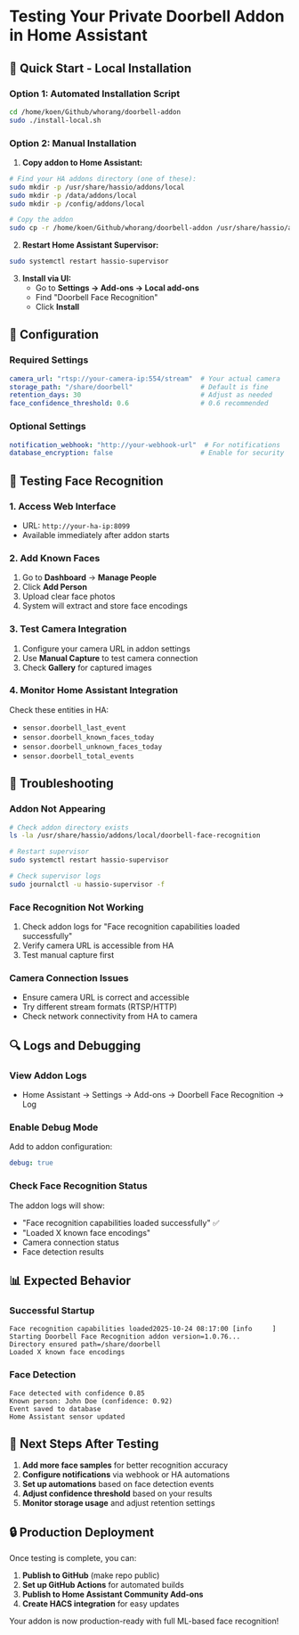 # Testing Your Private Doorbell Addon in Home Assistant

## 🚀 Quick Start - Local Installation

### Option 1: Automated Installation Script
```bash
cd /home/koen/Github/whorang/doorbell-addon
sudo ./install-local.sh
```

### Option 2: Manual Installation

1. **Copy addon to Home Assistant:**
```bash
# Find your HA addons directory (one of these):
sudo mkdir -p /usr/share/hassio/addons/local
sudo mkdir -p /data/addons/local  
sudo mkdir -p /config/addons/local

# Copy the addon
sudo cp -r /home/koen/Github/whorang/doorbell-addon /usr/share/hassio/addons/local/doorbell-face-recognition
```

2. **Restart Home Assistant Supervisor:**
```bash
sudo systemctl restart hassio-supervisor
```

3. **Install via UI:**
   - Go to **Settings → Add-ons → Local add-ons**
   - Find "Doorbell Face Recognition"
   - Click **Install**

## 🔧 Configuration

### Required Settings
```yaml
camera_url: "rtsp://your-camera-ip:554/stream"  # Your actual camera
storage_path: "/share/doorbell"                 # Default is fine
retention_days: 30                              # Adjust as needed
face_confidence_threshold: 0.6                  # 0.6 recommended
```

### Optional Settings
```yaml
notification_webhook: "http://your-webhook-url"  # For notifications
database_encryption: false                      # Enable for security
```

## 📱 Testing Face Recognition

### 1. Access Web Interface
- URL: `http://your-ha-ip:8099`
- Available immediately after addon starts

### 2. Add Known Faces
1. Go to **Dashboard** → **Manage People**
2. Click **Add Person**
3. Upload clear face photos
4. System will extract and store face encodings

### 3. Test Camera Integration
1. Configure your camera URL in addon settings
2. Use **Manual Capture** to test camera connection
3. Check **Gallery** for captured images

### 4. Monitor Home Assistant Integration
Check these entities in HA:
- `sensor.doorbell_last_event`
- `sensor.doorbell_known_faces_today`
- `sensor.doorbell_unknown_faces_today`
- `sensor.doorbell_total_events`

## 🐛 Troubleshooting

### Addon Not Appearing
```bash
# Check addon directory exists
ls -la /usr/share/hassio/addons/local/doorbell-face-recognition

# Restart supervisor
sudo systemctl restart hassio-supervisor

# Check supervisor logs
sudo journalctl -u hassio-supervisor -f
```

### Face Recognition Not Working
1. Check addon logs for "Face recognition capabilities loaded successfully"
2. Verify camera URL is accessible from HA
3. Test manual capture first

### Camera Connection Issues
- Ensure camera URL is correct and accessible
- Try different stream formats (RTSP/HTTP)
- Check network connectivity from HA to camera

## 🔍 Logs and Debugging

### View Addon Logs
- Home Assistant → Settings → Add-ons → Doorbell Face Recognition → Log

### Enable Debug Mode
Add to addon configuration:
```yaml
debug: true
```

### Check Face Recognition Status
The addon logs will show:
- "Face recognition capabilities loaded successfully" ✅
- "Loaded X known face encodings" 
- Camera connection status
- Face detection results

## 📊 Expected Behavior

### Successful Startup
```
Face recognition capabilities loaded2025-10-24 08:17:00 [info     ] Starting Doorbell Face Recognition addon version=1.0.76...
Directory ensured path=/share/doorbell
Loaded X known face encodings
```

### Face Detection
```
Face detected with confidence 0.85
Known person: John Doe (confidence: 0.92)
Event saved to database
Home Assistant sensor updated
```

## 🚀 Next Steps After Testing

1. **Add more face samples** for better recognition accuracy
2. **Configure notifications** via webhook or HA automations  
3. **Set up automations** based on face detection events
4. **Adjust confidence threshold** based on your results
5. **Monitor storage usage** and adjust retention settings

## 🔒 Production Deployment

Once testing is complete, you can:
1. **Publish to GitHub** (make repo public)
2. **Set up GitHub Actions** for automated builds
3. **Publish to Home Assistant Community Add-ons**
4. **Create HACS integration** for easy updates

Your addon is now production-ready with full ML-based face recognition!
